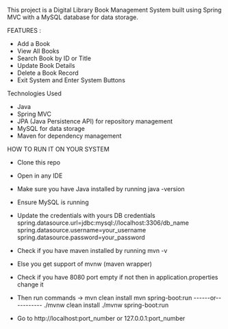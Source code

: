 This project is a Digital Library Book Management System built using Spring MVC with a MySQL database for data storage.

FEATURES : 
- Add a Book
- View All Books
- Search Book by ID or Title
- Update Book Details
- Delete a Book Record
- Exit System and Enter System Buttons

Technologies Used
- Java
- Spring MVC
- JPA (Java Persistence API) for repository management
- MySQL for data storage
- Maven for dependency management

HOW TO RUN IT ON YOUR SYSTEM
- Clone this repo
- Open in any IDE
- Make sure you have Java installed by running java -version
- Ensure MySQL is running
- Update the credentials with yours DB credentials
    spring.datasource.url=jdbc:mysql://localhost:3306/db_name
    spring.datasource.username=your_username
    spring.datasource.password=your_password

- Check if you have maven installed by running mvn -v
- Else you get support of mvnw (maven wrapper)
- Check if you have 8080 port empty if not then in application.properties change it
- Then run commands -> 
    mvn clean install
    mvn spring-boot:run
    ------or-----------
    ./mvnw clean install
    ./mvnw spring-boot:run

- Go to http://localhost:port_number or 127.0.0.1:port_number
  
